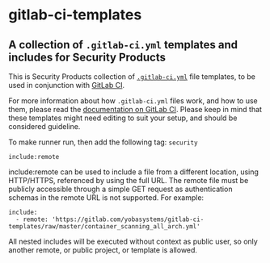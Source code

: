 # gitlab-ci-templates

## A collection of `.gitlab-ci.yml` templates and includes for Security Products

This is Security Products collection of [`.gitlab-ci.yml`][ci-docs] file templates,
to be used in conjunction with [GitLab CI][gl-ci].

For more information about how `.gitlab-ci.yml` files work, and how to use them,
please read the [documentation on GitLab CI][ci-docs]. Please keep in mind that
these templates might need editing to suit your setup, and should be considered
guideline.

[ci-docs]: http://docs.gitlab.com/ce/ci/
[gl-ci]: https://about.gitlab.com/gitlab-ci/


To make runner run, then add the following tag: `security`

```
include:remote
```

include:remote can be used to include a file from a different location, using HTTP/HTTPS, referenced by using the full URL. The remote file must be publicly accessible through a simple GET request as authentication schemas in the remote URL is not supported. For example:

```
include:
  - remote: 'https://gitlab.com/yobasystems/gitlab-ci-templates/raw/master/container_scanning_all_arch.yml'
```

All nested includes will be executed without context as public user, so only another remote, or public project, or template is allowed.

